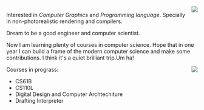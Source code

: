 <img align="right" src="https://github-readme-stats.vercel.app/api?username=SingleGod7&bg_color=DEG,66CCFF,00CCFF,33CCFF,3399FF&show_icons=true&title_color=333333"/>

Interested in *Computer Graphics* and *Programming language*. Specially in non-photorealistic rendering and compilers.

Dream to be a good engineer and computer scientist.

Now I am learning plenty of courses in computer science. Hope that in one year I can build a frame of the modern computer science and make some contributions. I think it's a quiet brilliant trip.Um ha!

<img align="right" src="https://github-readme-stats.vercel.app/api/top-langs/?username=SingleGod7&layout=compact"/>

Courses in prograss:
- CS61B
- CS110L
- Digital Design and Computer Archtechiture
- Drafting Interpreter
